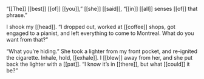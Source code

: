 “[[The]] [[best]] [[of]] [[you]],” [[she]] [[said]], “[[in]] [[all]] senses [[of]] that phrase.”

I shook my [[head]]. “I dropped out, worked at [[coffee]] shops, got engaged to a pianist, and left everything to come to Montreal. What do you want from that?”

“What you’re hiding.” She took a lighter from my front pocket, and re-ignited the cigarette. Inhale, hold, [[exhale]]. I [[blew]] away from her, and she put back the lighter with a [[pat]]. “I know it’s in [[there]], but what [[could]] it be?”